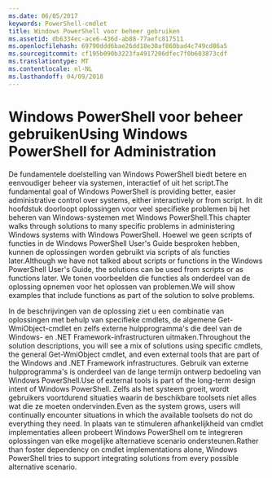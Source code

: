 ```yaml
---
ms.date: 06/05/2017
keywords: PowerShell-cmdlet
title: Windows PowerShell voor beheer gebruiken
ms.assetid: db6334ec-ace6-436d-ab88-77aefc817511
ms.openlocfilehash: 69790ddd6bae26dd18e30af860bad4c749cd86a5
ms.sourcegitcommit: cf195b090b3223fa4917206dfec7f0b603873cdf
ms.translationtype: MT
ms.contentlocale: nl-NL
ms.lasthandoff: 04/09/2018
---
```

# <a name="using-windows-powershell-for-administration"></a><span data-ttu-id="d64f1-103">Windows PowerShell voor beheer gebruiken</span><span class="sxs-lookup"><span data-stu-id="d64f1-103">Using Windows PowerShell for Administration</span></span>
<span data-ttu-id="d64f1-104">De fundamentele doelstelling van Windows PowerShell biedt betere en eenvoudiger beheer via systemen, interactief of uit het script.</span><span class="sxs-lookup"><span data-stu-id="d64f1-104">The fundamental goal of Windows PowerShell is providing better, easier administrative control over systems, either interactively or from script.</span></span> <span data-ttu-id="d64f1-105">In dit hoofdstuk doorloopt oplossingen voor veel specifieke problemen bij het beheren van Windows-systemen met Windows PowerShell.</span><span class="sxs-lookup"><span data-stu-id="d64f1-105">This chapter walks through solutions to many specific problems in administering Windows systems with Windows PowerShell.</span></span> <span data-ttu-id="d64f1-106">Hoewel we geen scripts of functies in de Windows PowerShell User's Guide besproken hebben, kunnen de oplossingen worden gebruikt via scripts of als functies later.</span><span class="sxs-lookup"><span data-stu-id="d64f1-106">Although we have not talked about scripts or functions in the Windows PowerShell User's Guide, the solutions can be used from scripts or as functions later.</span></span> <span data-ttu-id="d64f1-107">We tonen voorbeelden die functies als onderdeel van de oplossing opnemen voor het oplossen van problemen.</span><span class="sxs-lookup"><span data-stu-id="d64f1-107">We will show examples that include functions as part of the solution to solve problems.</span></span>

<span data-ttu-id="d64f1-108">In de beschrijvingen van de oplossing ziet u een combinatie van oplossingen met behulp van specifieke cmdlets, de algemene Get-WmiObject-cmdlet en zelfs externe hulpprogramma's die deel van de Windows- en .NET Framework-infrastructuren uitmaken.</span><span class="sxs-lookup"><span data-stu-id="d64f1-108">Throughout the solution descriptions, you will see a mix of solutions using specific cmdlets, the general Get-WmiObject cmdlet, and even external tools that are part of the Windows and .NET Framework infrastructures.</span></span> <span data-ttu-id="d64f1-109">Gebruik van externe hulpprogramma's is onderdeel van de lange termijn ontwerp bedoeling van Windows PowerShell.</span><span class="sxs-lookup"><span data-stu-id="d64f1-109">Use of external tools is part of the long-term design intent of Windows PowerShell.</span></span> <span data-ttu-id="d64f1-110">Zelfs als het systeem groeit, wordt gebruikers voortdurend situaties waarin de beschikbare toolsets niet alles wat die ze moeten ondervinden.</span><span class="sxs-lookup"><span data-stu-id="d64f1-110">Even as the system grows, users will continually encounter situations in which the available toolsets do not do everything they need.</span></span> <span data-ttu-id="d64f1-111">In plaats van te stimuleren afhankelijkheid van cmdlet implementaties alleen probeert Windows PowerShell om te integreren oplossingen van elke mogelijke alternatieve scenario ondersteunen.</span><span class="sxs-lookup"><span data-stu-id="d64f1-111">Rather than foster dependency on cmdlet implementations alone, Windows PowerShell tries to support integrating solutions from every possible alternative scenario.</span></span>